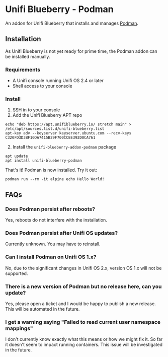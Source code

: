 # Unifi Blueberry - Podman

An addon for Unifi Blueberry that installs and manages [Podman](https://podman.io/).

## Installation

As Unifi Blueberry is not yet ready for prime time, the Podman addon can be installed manually.

### Requirements

* A Unifi console running Unifi OS 2.4 or later
* Shell access to your console

### Install

1. SSH in to your console
2. Add the Unifi Blueberry APT repo
```shell
echo "deb https://apt.unifiblueberry.io/ stretch main" > /etc/apt/sources.list.d/unifi-blueberry.list
apt-key adv --keyserver keyserver.ubuntu.com --recv-keys C320FD3D3BF10DA7415B29F700CCEE392D0CA761
```
2. Install the `unifi-blueberry-addon-podman` package
```shell
apt update
apt install unifi-blueberry-podman
```

That's it! Podman is now installed. Try it out:
```shell
podman run --rm -it alpine echo Hello World!
```

## FAQs

### Does Podman persist after reboots?

Yes, reboots do not interfere with the installation.

### Does Podman persist after Unifi OS updates?

Currently unknown. You may have to reinstall.

### Can I install Podman on Unifi OS 1.x?

No, due to the significant changes in Unifi OS 2.x, version OS 1.x will not be supported.

### There is a new version of Podman but no release here, can you update?

Yes, please open a ticket and I would be happy to publish a new release. This will be automated in the future.

### I get a warning saying "Failed to read current user namespace mappings"

I don't currently know exactly what this means or how we might fix it. So far it doesn't seem to impact running containers. This issue will be investigated in the future.
